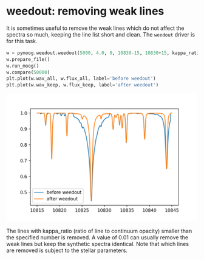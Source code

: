 # weedout: removing weak lines

It is sometimes useful to remove the weak lines which do not affect the spectra so much, keeping the line list short and clean.
The `weedout` driver is for this task.

```py
w = pymoog.weedout.weedout(5000, 4.0, 0, 10830-15, 10830+15, kappa_ratio=0.2, line_list='vald_3000_11000',)
w.prepare_file()
w.run_moog()
w.compare(50000)
plt.plot(w.wav_all, w.flux_all, label='before weedout')
plt.plot(w.wav_keep, w.flux_keep, label='after weedout')
```

![](../img/driver_guide/weedout.png)

The lines with kappa_ratio (ratio of line to continuum opacity) smaller than the specified number is removed.
A value of 0.01 can usually remove the weak lines but keep the synthetic spectra identical.
Note that which lines are removed is subject to the stellar parameters. 